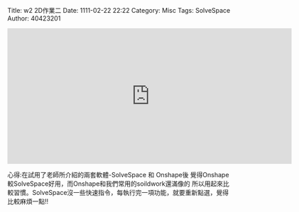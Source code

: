 Title: w2 2D作業二 
Date: 1111-02-22 22:22
Category: Misc
Tags: SolveSpace
Author: 40423201


<iframe src="https://player.vimeo.com/video/190123005" width="640" height="306" frameborder="0" webkitallowfullscreen mozallowfullscreen allowfullscreen></iframe>

心得:在試用了老師所介紹的兩套軟體-SolveSpace 和 Onshape後 覺得Onshape較SolveSpace好用，而Onshape和我們常用的soildwork還滿像的 所以用起來比較習慣。SolveSpace沒一些快速指令，每執行完一項功能，就要重新點選，覺得比較麻煩一點!!

